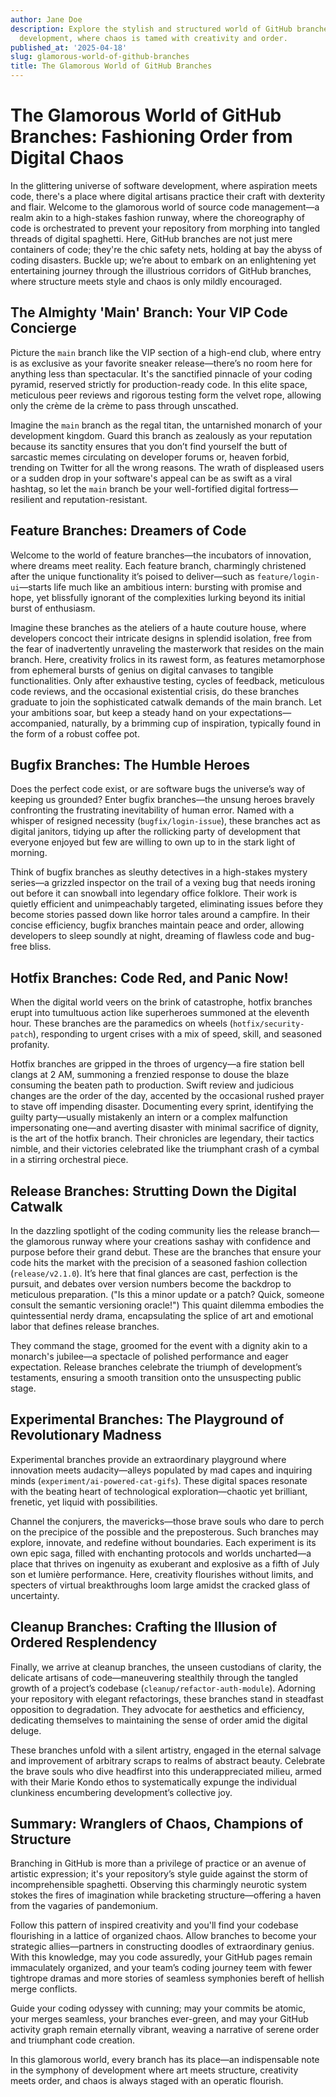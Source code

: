 ```yaml
---
author: Jane Doe
description: Explore the stylish and structured world of GitHub branches in software
  development, where chaos is tamed with creativity and order.
published_at: '2025-04-18'
slug: glamorous-world-of-github-branches
title: The Glamorous World of GitHub Branches
---
```


# The Glamorous World of GitHub Branches: Fashioning Order from Digital Chaos

In the glittering universe of software development, where aspiration meets code, there's a place where digital artisans practice their craft with dexterity and flair. Welcome to the glamorous world of source code management—a realm akin to a high-stakes fashion runway, where the choreography of code is orchestrated to prevent your repository from morphing into tangled threads of digital spaghetti. Here, GitHub branches are not just mere containers of code; they're the chic safety nets, holding at bay the abyss of coding disasters. Buckle up; we’re about to embark on an enlightening yet entertaining journey through the illustrious corridors of GitHub branches, where structure meets style and chaos is only mildly encouraged.

## The Almighty 'Main' Branch: Your VIP Code Concierge

Picture the `main` branch like the VIP section of a high-end club, where entry is as exclusive as your favorite sneaker release—there’s no room here for anything less than spectacular. It's the sanctified pinnacle of your coding pyramid, reserved strictly for production-ready code. In this elite space, meticulous peer reviews and rigorous testing form the velvet rope, allowing only the crème de la crème to pass through unscathed.

Imagine the `main` branch as the regal titan, the untarnished monarch of your development kingdom. Guard this branch as zealously as your reputation because its sanctity ensures that you don’t find yourself the butt of sarcastic memes circulating on developer forums or, heaven forbid, trending on Twitter for all the wrong reasons. The wrath of displeased users or a sudden drop in your software's appeal can be as swift as a viral hashtag, so let the `main` branch be your well-fortified digital fortress—resilient and reputation-resistant.

## Feature Branches: Dreamers of Code

Welcome to the world of feature branches—the incubators of innovation, where dreams meet reality. Each feature branch, charmingly christened after the unique functionality it’s poised to deliver—such as `feature/login-ui`—starts life much like an ambitious intern: bursting with promise and hope, yet blissfully ignorant of the complexities lurking beyond its initial burst of enthusiasm.

Imagine these branches as the ateliers of a haute couture house, where developers concoct their intricate designs in splendid isolation, free from the fear of inadvertently unraveling the masterwork that resides on the main branch. Here, creativity frolics in its rawest form, as features metamorphose from ephemeral bursts of genius on digital canvases to tangible functionalities. Only after exhaustive testing, cycles of feedback, meticulous code reviews, and the occasional existential crisis, do these branches graduate to join the sophisticated catwalk demands of the main branch. Let your ambitions soar, but keep a steady hand on your expectations—accompanied, naturally, by a brimming cup of inspiration, typically found in the form of a robust coffee pot.

## Bugfix Branches: The Humble Heroes

Does the perfect code exist, or are software bugs the universe’s way of keeping us grounded? Enter bugfix branches—the unsung heroes bravely confronting the frustrating inevitability of human error. Named with a whisper of resigned necessity (`bugfix/login-issue`), these branches act as digital janitors, tidying up after the rollicking party of development that everyone enjoyed but few are willing to own up to in the stark light of morning.

Think of bugfix branches as sleuthy detectives in a high-stakes mystery series—a grizzled inspector on the trail of a vexing bug that needs ironing out before it can snowball into legendary office folklore. Their work is quietly efficient and unimpeachably targeted, eliminating issues before they become stories passed down like horror tales around a campfire. In their concise efficiency, bugfix branches maintain peace and order, allowing developers to sleep soundly at night, dreaming of flawless code and bug-free bliss.

## Hotfix Branches: Code Red, and Panic Now!

When the digital world veers on the brink of catastrophe, hotfix branches erupt into tumultuous action like superheroes summoned at the eleventh hour. These branches are the paramedics on wheels (`hotfix/security-patch`), responding to urgent crises with a mix of speed, skill, and seasoned profanity.

Hotfix branches are gripped in the throes of urgency—a fire station bell clangs at 2 AM, summoning a frenzied response to douse the blaze consuming the beaten path to production. Swift review and judicious changes are the order of the day, accented by the occasional rushed prayer to stave off impending disaster. Documenting every sprint, identifying the guilty party—usually mistakenly an intern or a complex malfunction impersonating one—and averting disaster with minimal sacrifice of dignity, is the art of the hotfix branch. Their chronicles are legendary, their tactics nimble, and their victories celebrated like the triumphant crash of a cymbal in a stirring orchestral piece.

## Release Branches: Strutting Down the Digital Catwalk

In the dazzling spotlight of the coding community lies the release branch—the glamorous runway where your creations sashay with confidence and purpose before their grand debut. These are the branches that ensure your code hits the market with the precision of a seasoned fashion collection (`release/v2.1.0`). It’s here that final glances are cast, perfection is the pursuit, and debates over version numbers become the backdrop to meticulous preparation. ("Is this a minor update or a patch? Quick, someone consult the semantic versioning oracle!") This quaint dilemma embodies the quintessential nerdy drama, encapsulating the splice of art and emotional labor that defines release branches.

They command the stage, groomed for the event with a dignity akin to a monarch's jubilee—a spectacle of polished performance and eager expectation. Release branches celebrate the triumph of development’s testaments, ensuring a smooth transition onto the unsuspecting public stage.

## Experimental Branches: The Playground of Revolutionary Madness

Experimental branches provide an extraordinary playground where innovation meets audacity—alleys populated by mad capes and inquiring minds (`experiment/ai-powered-cat-gifs`). These digital spaces resonate with the beating heart of technological exploration—chaotic yet brilliant, frenetic, yet liquid with possibilities.

Channel the conjurers, the mavericks—those brave souls who dare to perch on the precipice of the possible and the preposterous. Such branches may explore, innovate, and redefine without boundaries. Each experiment is its own epic saga, filled with enchanting protocols and worlds uncharted—a place that thrives on ingenuity as exuberant and explosive as a fifth of July son et lumière performance. Here, creativity flourishes without limits, and specters of virtual breakthroughs loom large amidst the cracked glass of uncertainty.

## Cleanup Branches: Crafting the Illusion of Ordered Resplendency 

Finally, we arrive at cleanup branches, the unseen custodians of clarity, the delicate artisans of code—maneuvering stealthily through the tangled growth of a project’s codebase (`cleanup/refactor-auth-module`). Adorning your repository with elegant refactorings, these branches stand in steadfast opposition to degradation. They advocate for aesthetics and efficiency, dedicating themselves to maintaining the sense of order amid the digital deluge.

These branches unfold with a silent artistry, engaged in the eternal salvage and improvement of arbitrary scraps to realms of abstract beauty. Celebrate the brave souls who dive headfirst into this underappreciated milieu, armed with their Marie Kondo ethos to systematically expunge the individual clunkiness encumbering development’s collective joy.

## Summary: Wranglers of Chaos, Champions of Structure

Branching in GitHub is more than a privilege of practice or an avenue of artistic expression; it's your repository’s style guide against the storm of incomprehensible spaghetti. Observing this charmingly neurotic system stokes the fires of imagination while bracketing structure—offering a haven from the vagaries of pandemonium. 

Follow this pattern of inspired creativity and you'll find your codebase flourishing in a lattice of organized chaos. Allow branches to become your strategic allies—partners in constructing doodles of extraordinary genius. With this knowledge, may you code assuredly, your GitHub pages remain immaculately organized, and your team’s coding journey teem with fewer tightrope dramas and more stories of seamless symphonies bereft of hellish merge conflicts.

Guide your coding odyssey with cunning; may your commits be atomic, your merges seamless, your branches ever-green, and may your GitHub activity graph remain eternally vibrant, weaving a narrative of serene order and triumphant code creation.

In this glamorous world, every branch has its place—an indispensable note in the symphony of development where art meets structure, creativity meets order, and chaos is always staged with an operatic flourish.